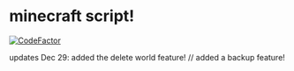 # minecraft script!
[![CodeFactor](https://www.codefactor.io/repository/github/biune/minecraft-script/badge)](https://www.codefactor.io/repository/github/biune/minecraft-script)

updates
Dec 29: added the delete world feature! // added a backup feature!
